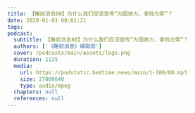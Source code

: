 ```yaml
---
title: 【睡前消息80】为什么我们应该宣传“为国效力，拿钱光荣”？
date: 2020-01-01 00:01:21
tags:
podcast:
  subtitle: 【睡前消息80】为什么我们应该宣传“为国效力，拿钱光荣”？
  authors: ['《睡前消息》编辑部']
  cover: /podcasts/main/assets/logo.png
  duration: 1125
  media:
    url: https://podstatic.bedtime.news/main/1-100/80.mp3
    size: 27008640
    type: audio/mpeg
  chapters: null
  references: null
---
```

